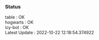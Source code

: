 ### Status


table : OK  
hogwarts : OK  
icy-bot : OK  
Latest Update : 2022-10-22 12:18:54.374922
